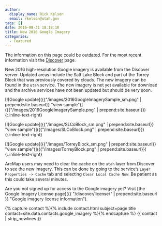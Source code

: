 ```yaml
---
author:
  display_name: Rick Kelson
  email: rkelson@utah.gov
tags: []
date: 2016-08-31 18:18:10
title: New 2016 Google Imagery
categories:
  - Featured
---
```


<div class="grid pop">
  <p class="text-center">The information on this page could be outdated. For the most recent information visit the <a href="{{ "/discover/" | prepend: site.baseurl }}">Discover</a> page.</p>
</div>

New 2016 high-resolution Google imagery is available from the Discover server. Updated areas include the Salt Lake Block and part of the Torrey Block that was previously covered by clouds. The new imagery can be found in the `utah` service. The new imagery is not yet available for download and the archive services have not been updated but should be very soon.

[![Google update]({{"/images/2016GoogleImagerySample_sm.png" | prepend:site.baseurl}} "view sample")]({{"/images/2016GoogleImagerySample.png" | prepend:site.baseurl}}){:.inline-text-right}

[![Google update]({{"/images/SLCoBlock_sm.png" | prepend:site.baseurl}} "view sample")]({{"/images/SLCoBlock.png" | prepend:site.baseurl}}){:.inline-text-right}

[![Google update]({{"/images/TorreyBlock_sm.png" | prepend:site.baseurl}} "view sample")]({{"/images/TorreyBlock.png" | prepend:site.baseurl}}){:.inline-text-right}

ArcMap users may need to clear the cache on the `utah` layer from Discover to see the new imagery. This can be done by going to the service’s `Layer Properties -> Cache` tab and selecting `Clear Local Cache Now`. Be patient as this could take several minutes.

Are you not signed up for access to the Google imagery yet? Visit [the Google Imagery License page]({{ "/discover/license/" | prepend:site.baseurl }} "Google imagery license information").

{% capture contact %}{% include contact.html subject=page.title contact=site.data.contacts.google_imagery %}{% endcapture %}
{{ contact | strip_newlines }}
